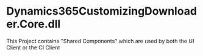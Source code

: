 # Dynamics365CustomizingDownloader.Core.dll

This Project contains "Shared Components" which are used by both the UI Client or the CI Client
